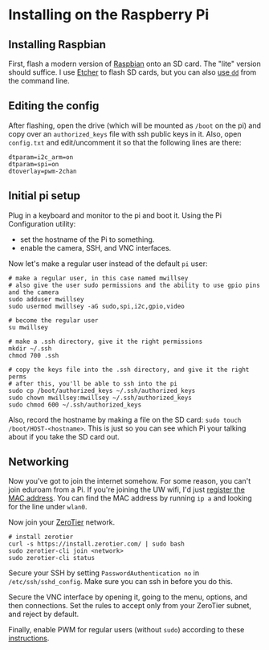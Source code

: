 # Installing on the Raspberry Pi

## Installing Raspbian

First, flash a modern version of [Raspbian][] onto an SD card.
The "lite" version should suffice.
I use [Etcher][] to flash SD cards, but you can also [use `dd`][dd] from the command line.

## Editing the config

After flashing, open the drive (which will be mounted as `/boot` on the pi) and copy over an `authorized_keys` file with ssh public keys in it.
Also, open `config.txt` and edit/uncomment it so that the following lines are there:
```
dtparam=i2c_arm=on
dtparam=spi=on
dtoverlay=pwm-2chan
```

## Initial pi setup

Plug in a keyboard and monitor to the pi and boot it.
Using the Pi Configuration utility:
- set the hostname of the Pi to something.
- enable the camera, SSH, and VNC interfaces.

Now let's make a regular user instead of the default `pi` user:
```shell
# make a regular user, in this case named mwillsey
# also give the user sudo permissions and the ability to use gpio pins and the camera
sudo adduser mwillsey
sudo usermod mwillsey -aG sudo,spi,i2c,gpio,video

# become the regular user
su mwillsey

# make a .ssh directory, give it the right permissions
mkdir ~/.ssh
chmod 700 .ssh

# copy the keys file into the .ssh directory, and give it the right perms
# after this, you'll be able to ssh into the pi
sudo cp /boot/authorized_keys ~/.ssh/authorized_keys
sudo chown mwillsey:mwillsey ~/.ssh/authorized_keys
sudo chmod 600 ~/.ssh/authorized_keys
```

Also, record the hostname by making a file on the SD card:
`sudo touch /boot/HOST-<hostname>`.
This is just so you can see which Pi your talking about if you take the SD card out.

## Networking

Now you've got to join the internet somehow. 
For some reason, you can't join eduroam from a Pi.
If you're joining the UW wifi, I'd just 
[register the MAC address][mac].
You can find the MAC address by running `ip a` and looking for the line under `wlan0`.

Now join your [ZeroTier][] network.

```shell
# install zerotier
curl -s https://install.zerotier.com/ | sudo bash
sudo zerotier-cli join <network>
sudo zerotier-cli status
```

Secure your SSH by setting `PasswordAuthentication no` in `/etc/ssh/sshd_config`. Make sure you can ssh in before you do this.

Secure the VNC interface by opening it, going to the menu, options, and then connections. Set the rules to accept only from your ZeroTier subnet, and reject by default.

Finally, enable PWM for regular users (without `sudo`) according to these [instructions][pwm].


[raspbian]: https://www.raspberrypi.org/downloads/raspbian/
[etcher]: https://www.balena.io/etcher/
[dd]: https://www.raspberrypi.org/documentation/installation/installing-images/linux.md
[mac]: https://cppm-uwtc-01.infra.washington.edu/guest/mac_create.php
[zerotier]: https://www.zerotier.com/
[pwm]: https://docs.golemparts.com/rppal/0.10.0/rppal/pwm/index.html
